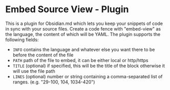 # Embed Source View - Plugin

This is a plugin for Obsidian.md which lets you keep your snippets of code in sync with your source files.
Create a code fence with "embed-view" as the language, the content of which will be YAML.
The plugin supports the following fields:

- `INFO` contains the language and whatever else you want there to be before the content of the file
- `PATH` path of the file to embed, it can be either local or http/https
- `TITLE` (optional) if specified, this will be the title of the block otherwise it will use the file path
- `LINES` (optional) number or string containing a comma-separated list of ranges. (e.g. "29-100, 104, 1034-420")